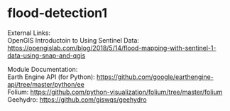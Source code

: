 # flood-detection1

External Links:  
OpenGIS Introductoin to Using Sentinel Data: https://opengislab.com/blog/2018/5/14/flood-mapping-with-sentinel-1-data-using-snap-and-qgis  
  
Module Documentation:  
Earth Engine API (for Python): https://github.com/google/earthengine-api/tree/master/python/ee  
Folium: https://github.com/python-visualization/folium/tree/master/folium  
Geehydro: https://github.com/giswqs/geehydro
